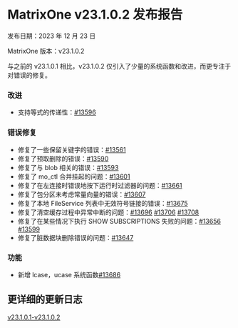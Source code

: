# **MatrixOne v23.1.0.2 发布报告**

发布日期：2023 年 12 月 23 日

MatrixOne 版本：v23.1.0.2

与之前的 v23.1.0.1 相比，v23.1.0.2 仅引入了少量的系统函数和改进，而更专注于对错误的修复。

### 改进

- 支持等式的传递性：[#13596](https://github.com/matrixorigin/matrixone/pull/13596)

### 错误修复

- 修复了一些保留关键字的错误：[#13561](https://github.com/matrixorigin/matrixone/pull/13561)
- 修复了预取删除的错误：[#13590](https://github.com/matrixorigin/matrixone/pull/13590)
- 修复了与 blob 相关的错误：[#13593](https://github.com/matrixorigin/matrixone/pull/13593)
- 修复了 mo_ctl 合并挂起的问题：[#13601](https://github.com/matrixorigin/matrixone/pull/13601)
- 修复了在左连接时错误地按下运行时过滤器的问题：[#13661](https://github.com/matrixorigin/matrixone/pull/13661)
- 修复了包分区未考虑常量向量的错误：[#13607](https://github.com/matrixorigin/matrixone/pull/13607)
- 修复了本地 FileService 列表中无效符号链接的错误：[#13675](https://github.com/matrixorigin/matrixone/pull/13675)
- 修复了清空缓存过程中异常中断的问题：[#13696](https://github.com/matrixorigin/matrixone/pull/13696) [#13706](https://github.com/matrixorigin/matrixone/pull/13706) [#13708](https://github.com/matrixorigin/matrixone/pull/13708)
- 修复了在某些情况下执行 SHOW SUBSCRIPTIONS 失败的问题：[#13656](https://github.com/matrixorigin/matrixone/pull/13656) [#13599](https://github.com/matrixorigin/matrixone/pull/13656)
- 修复了脏数据块删除错误的问题：[#13647](https://github.com/matrixorigin/matrixone/pull/13647)

### 功能

- 新增 lcase，ucase 系统函数[#13686](https://github.com/matrixorigin/matrixone/pull/13686)

## 更详细的更新日志

[v23.1.0.1-v23.1.0.2](https://github.com/matrixorigin/matrixone/compare/v1.0.1...v1.0.2)